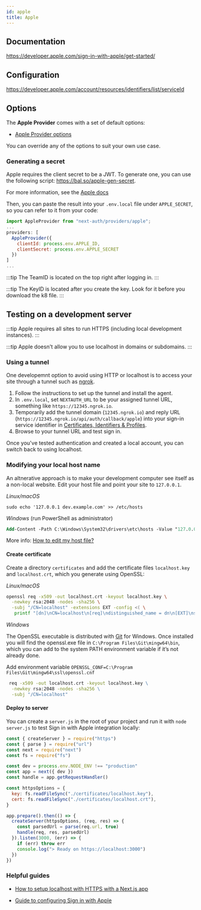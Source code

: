 ```yaml
---
id: apple
title: Apple
---
```


## Documentation

https://developer.apple.com/sign-in-with-apple/get-started/

## Configuration

https://developer.apple.com/account/resources/identifiers/list/serviceId

## Options

The **Apple Provider** comes with a set of default options:

- [Apple Provider options](https://github.com/nextauthjs/next-auth/blob/main/packages/next-auth/src/providers/apple.ts)

You can override any of the options to suit your own use case.

### Generating a secret

Apple requires the client secret to be a JWT. To generate one, you can use the following script: https://bal.so/apple-gen-secret.

For more information, see the [Apple docs](https://developer.apple.com/documentation/sign_in_with_apple/generate_and_validate_tokens#3262048)

Then, you can paste the result into your `.env.local` file under `APPLE_SECRET`, so you can refer to it from your code:

```js
import AppleProvider from "next-auth/providers/apple";
...
providers: [
  AppleProvider({
    clientId: process.env.APPLE_ID,
    clientSecret: process.env.APPLE_SECRET
  })
]
...
```

:::tip
The TeamID is located on the top right after logging in.
:::

:::tip
The KeyID is located after you create the key. Look for it before you download the k8 file.
:::

## Testing on a development server

:::tip
Apple requires all sites to run HTTPS (including local development instances).
:::

:::tip
Apple doesn't allow you to use localhost in domains or subdomains.
:::

### Using a tunnel

One developemnt option to avoid using HTTP or localhost is to access your site through a tunnel such as [ngrok](https://ngrok.com/).

1. Follow the instructions to set up the tunnel and install the agent.
2. In `.env.local`, set `NEXTAUTH_URL` to be your assigned tunnel URL, something like `https://12345.ngrok.io`.
3. Temporarily add the tunnel domain (`12345.ngrok.io`) and reply URL (`https://12345.ngrok.io/api/auth/callback/apple`) into your sign-in service identifier in [Certificates, Identifiers & Profiles](https://developer.apple.com/account/resources/identifiers/serviceId/edit/). 
4. Browse to your tunnel URL and test sign in.

Once you've tested authentication and created a local account, you can switch back to using localhost.

### Modifying your local host name

An altnerative approach is to make your development computer see itself as a non-local website. Edit your host file and point your site to `127.0.0.1`.

_Linux/macOS_

```
sudo echo '127.0.0.1 dev.example.com' >> /etc/hosts
```

_Windows_ (run PowerShell as administrator)

```ps
Add-Content -Path C:\Windows\System32\drivers\etc\hosts -Value "127.0.0.1 dev.example.com" -Force
```

More info: [How to edit my host file?](https://phoenixnap.com/kb/how-to-edit-hosts-file-in-windows-mac-or-linux)

#### Create certificate

Create a directory `certificates` and add the certificate files `localhost.key` and `localhost.crt`, which you generate using OpenSSL:

_Linux/macOS_

```bash
openssl req -x509 -out localhost.crt -keyout localhost.key \
  -newkey rsa:2048 -nodes -sha256 \
  -subj "/CN=localhost" -extensions EXT -config <( \
   printf "[dn]\nCN=localhost\n[req]\ndistinguished_name = dn\n[EXT]\nsubjectAltName=DNS:localhost\nkeyUsage=digitalSignature\nextendedKeyUsage=serverAuth")
```

_Windows_

The OpenSSL executable is distributed with [Git](https://git-scm.com/download/win) for Windows. Once installed you will find the openssl.exe file in `C:\Program Files\Git\mingw64\bin`, which you can add to the system PATH environment variable if it’s not already done.

Add environment variable `OPENSSL_CONF=C:\Program Files\Git\mingw64\ssl\openssl.cnf`

```cmd
 req -x509 -out localhost.crt -keyout localhost.key \
  -newkey rsa:2048 -nodes -sha256 \
  -subj "/CN=localhost"
```

#### Deploy to server

You can create a `server.js` in the root of your project and run it with `node server.js` to test Sign in with Apple integration locally:

```js
const { createServer } = require("https")
const { parse } = require("url")
const next = require("next")
const fs = require("fs")

const dev = process.env.NODE_ENV !== "production"
const app = next({ dev })
const handle = app.getRequestHandler()

const httpsOptions = {
  key: fs.readFileSync("./certificates/localhost.key"),
  cert: fs.readFileSync("./certificates/localhost.crt"),
}

app.prepare().then(() => {
  createServer(httpsOptions, (req, res) => {
    const parsedUrl = parse(req.url, true)
    handle(req, res, parsedUrl)
  }).listen(3000, (err) => {
    if (err) throw err
    console.log("> Ready on https://localhost:3000")
  })
})
```

### Helpful guides

- [How to setup localhost with HTTPS with a Next.js app](https://medium.com/@anMagpie/secure-your-local-development-server-with-https-next-js-81ac6b8b3d68)

- [Guide to configuring Sign in with Apple](https://developer.okta.com/blog/2019/06/04/what-the-heck-is-sign-in-with-apple)
